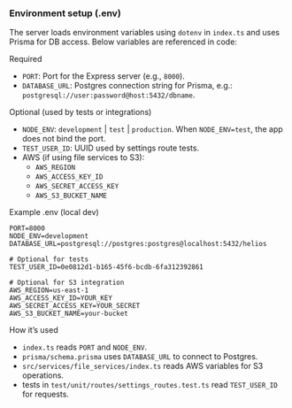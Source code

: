### Environment setup (.env)

The server loads environment variables using `dotenv` in `index.ts` and uses Prisma for DB access. Below variables are referenced in code:

Required
- `PORT`: Port for the Express server (e.g., `8000`).
- `DATABASE_URL`: Postgres connection string for Prisma, e.g.: `postgresql://user:password@host:5432/dbname`.

Optional (used by tests or integrations)
- `NODE_ENV`: `development` | `test` | `production`. When `NODE_ENV=test`, the app does not bind the port.
- `TEST_USER_ID`: UUID used by settings route tests.
- AWS (if using file services to S3):
  - `AWS_REGION`
  - `AWS_ACCESS_KEY_ID`
  - `AWS_SECRET_ACCESS_KEY`
  - `AWS_S3_BUCKET_NAME`

Example .env (local dev)
```
PORT=8000
NODE_ENV=development
DATABASE_URL=postgresql://postgres:postgres@localhost:5432/helios

# Optional for tests
TEST_USER_ID=0e0812d1-b165-45f6-bcdb-6fa312392861

# Optional for S3 integration
AWS_REGION=us-east-1
AWS_ACCESS_KEY_ID=YOUR_KEY
AWS_SECRET_ACCESS_KEY=YOUR_SECRET
AWS_S3_BUCKET_NAME=your-bucket
```

How it’s used
- `index.ts` reads `PORT` and `NODE_ENV`.
- `prisma/schema.prisma` uses `DATABASE_URL` to connect to Postgres.
- `src/services/file_services/index.ts` reads AWS variables for S3 operations.
- tests in `test/unit/routes/settings_routes.test.ts` read `TEST_USER_ID` for requests.

